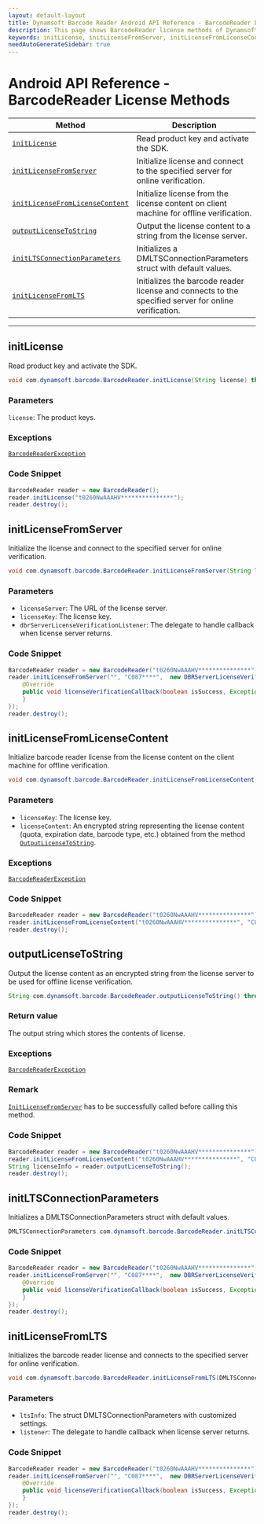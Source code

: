 ```yaml
---
layout: default-layout
title: Dynamsoft Barcode Reader Android API Reference - BarcodeReader License Methods
description: This page shows BarcodeReader license methods of Dynamsoft Barcode Reader for Android SDK.
keywords: initLicense, initLicenseFromServer, initLicenseFromLicenseContent, outputLicenseToString, license methods, BarcodeReader, api reference, android
needAutoGenerateSidebar: true
---
```



# Android API Reference - BarcodeReader License Methods

  | Method               | Description |
  |----------------------|-------------|
  | [`initLicense`](#initlicense) | Read product key and activate the SDK. |
  | [`initLicenseFromServer`](#initlicensefromserver) | Initialize license and connect to the specified server for online verification. |
  | [`initLicenseFromLicenseContent`](#initlicensefromlicensecontent) | Initialize license from the license content on client machine for offline verification. |
  | [`outputLicenseToString`](#outputlicensetostring) | Output the license content to a string from the license server. |
  | [`initLTSConnectionParameters`](#initltsconnectionparameters) | Initializes a DMLTSConnectionParameters struct with default values. |
  | [`initLicenseFromLTS`](#initlicensefromlts) | Initializes the barcode reader license and connects to the specified server for online verification. |

  ---

## initLicense

Read product key and activate the SDK.

```java
void com.dynamsoft.barcode.BarcodeReader.initLicense(String license) throws BarcodeReaderException
```

### Parameters

`license`: The product keys.


### Exceptions

[`BarcodeReaderException`](../class/BarcodeReaderException.md)


### Code Snippet

```java
BarcodeReader reader = new BarcodeReader();
reader.initLicense("t0260NwAAAHV***************");
reader.destroy();
```

## initLicenseFromServer

Initialize the license and connect to the specified server for online verification.

```java
void com.dynamsoft.barcode.BarcodeReader.initLicenseFromServer(String licenseServer, String licenseKey, DBRServerLicenseVerificationListener dbrServerLicenseVerificationListener)
```
   
### Parameters

- `licenseServer`: The URL of the license server.  
- `licenseKey`: The license key.
- `dbrServerLicenseVerificationListener`: The delegate to handle callback when license server returns.

### Code Snippet

```java
BarcodeReader reader = new BarcodeReader("t0260NwAAAHV***************");
reader.initLicenseFromServer("", "C087****",  new DBRServerLicenseVerificationListener() {
    @Override
    public void licenseVerificationCallback(boolean isSuccess, Exception error) {
    }
});
reader.destroy();
```

## initLicenseFromLicenseContent

Initialize barcode reader license from the license content on the client machine for offline verification.

```java
void com.dynamsoft.barcode.BarcodeReader.initLicenseFromLicenseContent(String licenseKey, String licenseContent) throws BarcodeReaderException
```   

### Parameters

- `licenseKey`: The license key.  
- `licenseContent`: An encrypted string representing the license content (quota, expiration date, barcode type, etc.) obtained from the method [`OutputLicenseToString`](#outputlicensetostring).

### Exceptions

[`BarcodeReaderException`](../class/BarcodeReaderException.md)

### Code Snippet

```java
BarcodeReader reader = new BarcodeReader("t0260NwAAAHV***************");
reader.initLicenseFromLicenseContent("t0260NwAAAHV***************", "C087****");
reader.destroy();
```

## outputLicenseToString

Output the license content as an encrypted string from the license server to be used for offline license verification.

```java
String com.dynamsoft.barcode.BarcodeReader.outputLicenseToString() throws BarcodeReaderException
```
   
### Return value

The output string which stores the contents of license.

### Exceptions

[`BarcodeReaderException`](../class/BarcodeReaderException.md)

### Remark

[`InitLicenseFromServer`](#initlicensefromserver) has to be successfully called before calling this method.

### Code Snippet

```java
BarcodeReader reader = new BarcodeReader("t0260NwAAAHV***************");
reader.initLicenseFromLicenseContent("t0260NwAAAHV***************", "C087****");
String licenseInfo = reader.outputLicenseToString();
reader.destroy();
```

## initLTSConnectionParameters

Initializes a DMLTSConnectionParameters struct with default values.

```java
DMLTSConnectionParameters com.dynamsoft.barcode.BarcodeReader.initLTSConnectionParameters()
```
   
### Code Snippet

```java
BarcodeReader reader = new BarcodeReader("t0260NwAAAHV***************");
reader.initLicenseFromServer("", "C087****",  new DBRServerLicenseVerificationListener() {
    @Override
    public void licenseVerificationCallback(boolean isSuccess, Exception error) {
    }
});
reader.destroy();
```

## initLicenseFromLTS

Initializes the barcode reader license and connects to the specified server for online verification.

```java
void com.dynamsoft.barcode.BarcodeReader.initLicenseFromLTS(DMLTSConnectionParameters ltsInfo, DBRLTSLicenseVerificationListener listener)
```

### Parameters

- `ltsInfo`: The struct DMLTSConnectionParameters with customized settings.  
- `listener`: The delegate to handle callback when license server returns.


### Code Snippet

```java
BarcodeReader reader = new BarcodeReader("t0260NwAAAHV***************");
reader.initLicenseFromServer("", "C087****",  new DBRServerLicenseVerificationListener() {
    @Override
    public void licenseVerificationCallback(boolean isSuccess, Exception error) {
    }
});
reader.destroy();
```

